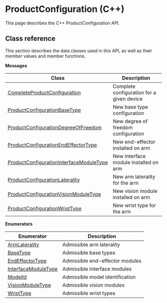 # ProductConfiguration \(C++\)

This page describes the C++ ProductConfiguration API.

## Class reference

This section describes the data classes used in this API, as well as their member values and member functions.

 **Messages** 

|Class|Description|
|-----|-----------|
|[CompleteProductConfiguration](../messages/ProductConfiguration/CompleteProductConfiguration.md#)|Complete configuration for a given device|
|[ProductConfigurationBaseType](../messages/ProductConfiguration/ProductConfigurationBaseType.md#)|New base type configuration|
|[ProductConfigurationDegreeOfFreedom](../messages/ProductConfiguration/ProductConfigurationDegreeOfFreedom.md#)|New degree of freedom configuration|
|[ProductConfigurationEndEffectorType](../messages/ProductConfiguration/ProductConfigurationEndEffectorType.md#)|New end-effector installed on arm|
|[ProductConfigurationInterfaceModuleType](../messages/ProductConfiguration/ProductConfigurationInterfaceModuleType.md#)|New interface module installed on arm|
|[ProductConfigurationLaterality](../messages/ProductConfiguration/ProductConfigurationLaterality.md#)|New arm laterality for the arm|
|[ProductConfigurationVisionModuleType](../messages/ProductConfiguration/ProductConfigurationVisionModuleType.md#)|New vision module installed on arm|
|[ProductConfigurationWristType](../messages/ProductConfiguration/ProductConfigurationWristType.md#)|New wrist type for the arm|

 **Enumerators** 

|Enumerator|Description|
|----------|-----------|
|[ArmLaterality](../enums/ProductConfiguration/ArmLaterality.md#)|Admissible arm laterality|
|[BaseType](../enums/ProductConfiguration/BaseType.md#)|Admissible base types|
|[EndEffectorType](../enums/ProductConfiguration/EndEffectorType.md#)|Admissible end-effector modules|
|[InterfaceModuleType](../enums/ProductConfiguration/InterfaceModuleType.md#)|Admissible interface modules|
|[ModelId](../enums/ProductConfiguration/ModelId.md#)|Admissible model identification|
|[VisionModuleType](../enums/ProductConfiguration/VisionModuleType.md#)|Admissible vision modules|
|[WristType](../enums/ProductConfiguration/WristType.md#)|Admissible wrist types|

